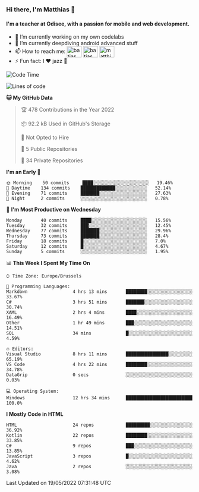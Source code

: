 ### Hi there, I'm Matthias 👋

#### I'm a teacher at Odisee, with a passion for mobile and web development.

- 🔭 I’m currently working on my own codelabs
- 🌱 I’m currently deepdiving android advanced stuff
- 📫 How to reach me: <a href="https://dev.to/batjas" target="_blank"><img align="center" src="https://raw.githubusercontent.com/rahuldkjain/github-profile-readme-generator/master/src/images/icons/Social/devto.svg" alt="batjas" height="30" width="40" /></a>
<a href="https://twitter.com/batjas" target="_blank"><img align="center" src="https://raw.githubusercontent.com/rahuldkjain/github-profile-readme-generator/master/src/images/icons/Social/twitter.svg" alt="batjas" height="30" width="40" /></a>
<a href="https://linkedin.com/in/matthiasdruwé" target="_blank"><img align="center" src="https://raw.githubusercontent.com/rahuldkjain/github-profile-readme-generator/master/src/images/icons/Social/linked-in-alt.svg" alt="matthiasdruwé" height="30" width="40" /></a>
- ⚡ Fun fact: I ❤ jazz 🎷


<!--START_SECTION:waka-->
![Code Time](http://img.shields.io/badge/Code%20Time-281%20hrs%202%20mins-blue)

![Lines of code](https://img.shields.io/badge/From%20Hello%20World%20I%27ve%20Written-218%20Thousand%20lines%20of%20code-blue)

**🐱 My GitHub Data** 

> 🏆 478 Contributions in the Year 2022
 > 
> 📦 92.2 kB Used in GitHub's Storage 
 > 
> 🚫 Not Opted to Hire
 > 
> 📜 5 Public Repositories 
 > 
> 🔑 34 Private Repositories  
 > 
**I'm an Early 🐤** 

```text
🌞 Morning    50 commits     ████░░░░░░░░░░░░░░░░░░░░░   19.46% 
🌆 Daytime    134 commits    █████████████░░░░░░░░░░░░   52.14% 
🌃 Evening    71 commits     ███████░░░░░░░░░░░░░░░░░░   27.63% 
🌙 Night      2 commits      ░░░░░░░░░░░░░░░░░░░░░░░░░   0.78%

```
📅 **I'm Most Productive on Wednesday** 

```text
Monday       40 commits     ████░░░░░░░░░░░░░░░░░░░░░   15.56% 
Tuesday      32 commits     ███░░░░░░░░░░░░░░░░░░░░░░   12.45% 
Wednesday    77 commits     ███████░░░░░░░░░░░░░░░░░░   29.96% 
Thursday     73 commits     ███████░░░░░░░░░░░░░░░░░░   28.4% 
Friday       18 commits     █░░░░░░░░░░░░░░░░░░░░░░░░   7.0% 
Saturday     12 commits     █░░░░░░░░░░░░░░░░░░░░░░░░   4.67% 
Sunday       5 commits      ░░░░░░░░░░░░░░░░░░░░░░░░░   1.95%

```


📊 **This Week I Spent My Time On** 

```text
⌚︎ Time Zone: Europe/Brussels

💬 Programming Languages: 
Markdown                 4 hrs 13 mins       ████████░░░░░░░░░░░░░░░░░   33.67% 
C#                       3 hrs 51 mins       ███████░░░░░░░░░░░░░░░░░░   30.74% 
XAML                     2 hrs 4 mins        ████░░░░░░░░░░░░░░░░░░░░░   16.49% 
Other                    1 hr 49 mins        ███░░░░░░░░░░░░░░░░░░░░░░   14.51% 
SQL                      34 mins             █░░░░░░░░░░░░░░░░░░░░░░░░   4.59%

🔥 Editors: 
Visual Studio            8 hrs 11 mins       ████████████████░░░░░░░░░   65.19% 
VS Code                  4 hrs 22 mins       ████████░░░░░░░░░░░░░░░░░   34.78% 
DataGrip                 0 secs              ░░░░░░░░░░░░░░░░░░░░░░░░░   0.03%

💻 Operating System: 
Windows                  12 hrs 34 mins      █████████████████████████   100.0%

```

**I Mostly Code in HTML** 

```text
HTML                     24 repos            █████████░░░░░░░░░░░░░░░░   36.92% 
Kotlin                   22 repos            ████████░░░░░░░░░░░░░░░░░   33.85% 
C#                       9 repos             ███░░░░░░░░░░░░░░░░░░░░░░   13.85% 
JavaScript               3 repos             █░░░░░░░░░░░░░░░░░░░░░░░░   4.62% 
Java                     2 repos             ░░░░░░░░░░░░░░░░░░░░░░░░░   3.08%

```



 Last Updated on 19/05/2022 07:31:48 UTC
<!--END_SECTION:waka-->
